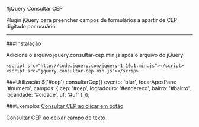 #jQuery Consultar CEP

Plugin jQuery para preencher campos de formulários a apartir de CEP digitado por usuário.


----------
###Instalação

Adicione o arquivo jquery.consultar-cep.min.js após o arquivo do jQuery

    <script src="http://code.jquery.com/jquery-1.10.1.min.js"></script>
    <script src="jquery.consultar-cep.min.js"></scrip>

###Utilização
    $('#cep').consultarCep({
       evento:        'blur',
       focarAposPara: '#numero',
       campos: {
         cep:         '#cep',
         logradouro:  '#endereco',
         bairro:      '#bairro',
         localidade:  '#cidade',
         uf:          '#uf'
       }
    });    

###Exemplos
[Consultar CEP ao clicar em botão][1]

[Consultar CEP ao deixar campo de texto][2]


  [1]: examples/on-click.html
  [2]: examples/on-blur.html